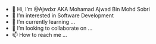 - 👋 Hi, I’m @Ajwdxr AKA Mohamad Ajwad Bin Mohd Sobri
- 👀 I’m interested in Software Development
- 🌱 I’m currently learning ...
- 💞️ I’m looking to collaborate on ...
- 📫 How to reach me ...

<!---
Ajwdxr/Ajwdxr is a ✨ special ✨ repository because its `README.md` (this file) appears on your GitHub profile.
You can click the Preview link to take a look at your changes.
--->
